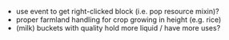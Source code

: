 - use event to get right-clicked block (i.e. pop resource mixin)?
- proper farmland handling for crop growing in height (e.g. rice)
- (milk) buckets with quality hold more liquid / have more uses?